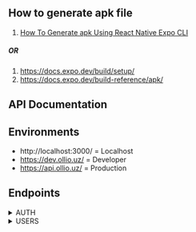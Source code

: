 ## How to generate apk file
1. [How To Generate apk Using React Native Expo CLI](https://medium.com/@hrusikesh251.nalanda/how-to-generate-apk-using-react-native-expo-cli-43c4c2085636)
##### OR
1. https://docs.expo.dev/build/setup/
2. https://docs.expo.dev/build-reference/apk/

## API Documentation

## Environments
- http://localhost:3000/ = Localhost
- https://dev.ollio.uz/ = Developer
- https://api.ollio.uz/ = Production

## Endpoints

<details>
<summary>AUTH</summary>

### 1) POST /auth/signin

#### Headers:

- Content-Type: application/json

#### Request:
    {
        "phoneNumber": "998935399093",
        "password": "wholesaler"
    }

#### Response:
    {
      "accessToken": "eyJhbGciOiJIUzI1NiIsInR5cCI6IkpXVCJ9.eyJzdWIiOiI2NWE1NjMwNjBjZjg2M2Q4ZGEzMWNjMWIiLCJwaG9uZU51bWJlciI6Ijk5ODkzNTM5OTA5MyIsImlhdCI6MTcxMjAyNzc1NSwiZXhwIjoxNzEyMDMxMzU1fQ.nvBKOx6zayHgu1JwFZCO-TngeMDU2LIVcpt4QN4S-UM"
    }


### 2) GET /auth/profile

#### Headers:

- Content-Type: application/json
- Authorization: Bearer Token = accessToken

#### Response:
      {
         "sub": "65a563060cf863d8da31cc1b",
         "phoneNumber": "998935399093",
         "iat": 1712210856,
         "exp": 1712214456
      }
</details>

<details>
<summary>USERS</summary>

### 1) POST /users

#### Headers:

- Content-Type: application/json
- Authorization: Bearer Token = accessToken

#### Request:
    {
        "firstName": "Mike",
        "lastName": "Tyson",
        "phoneNumber": "998935399098",
        "address": "Tashkent, Uzbekistan",
        "password": "password",
        "role": "admin"
    }

#### Response:
    {
        "_id": "660e6c6a0bef37745202a4df",
        "bossId": null,
        "firstName": "Mike",
        "lastName": "Tyson",
        "address": "Tashkent, Uzbekistan",
        "password": "password",
        "phoneNumber": "998935399098",
        "role": "admin",
        "status": 1
    }


### 2) PATCH | GET /users/id

#### Headers:

- Content-Type: application/json
- Authorization: Bearer Token = accessToken

#### Response:
    {
        "_id": "660e6c6a0bef37745202a4df",
        "bossId": null,
        "firstName": "Mike",
        "lastName": "Tyson",
        "address": "Tashkent, Uzbekistan",
        "password": "password",
        "phoneNumber": "998935399098",
        "role": "admin",
        "status": 1
    }


### 3) GET /users

#### Headers:

- Content-Type: application/json
- Authorization: Bearer Token = accessToken

#### Response:
    [
        {
            "bossId": null,
            "_id": "65dc70c6a441a798ba5e8562",
            "firstName": "admin",
            "phoneNumber": "998935399095",
            "address": "Tashkent, Uzbekistan",
            "password": "admin",
            "role": "admin",
            "status": 1
        },
        {
            "bossId": null,
            "_id": "65a563060cf863d8da31cc1b",
            "firstName": "wholesaler",
            "phoneNumber": "998935399093",
            "address": "Tashkent, Uzbekistan",
            "password": "wholesaler",
            "role": "wholesaler",
            "status": 1
        }...
    ]
</details>